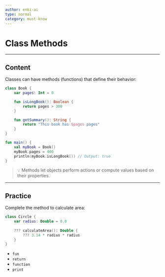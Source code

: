 ```yaml
---
author: enki-ai
type: normal
category: must-know
---
```


# Class Methods

---
## Content

Classes can have methods (functions) that define their behavior:

```kotlin
class Book {
    var pages: Int = 0

    fun isLongBook(): Boolean {
        return pages > 300
    }

    fun getSummary(): String {
        return "This book has $pages pages"
    }
}

fun main() {
    val myBook = Book()
    myBook.pages = 400
    println(myBook.isLongBook()) // Output: true
}
```

> 💡 Methods let objects perform actions or compute values based on their properties.

---

## Practice

Complete the method to calculate area:

```kotlin
class Circle {
    var radius: Double = 0.0
    
    ??? calculateArea(): Double {
        ??? 3.14 * radius * radius
    }
}
```

- `fun`
- `return`
- `function`
- `print`
